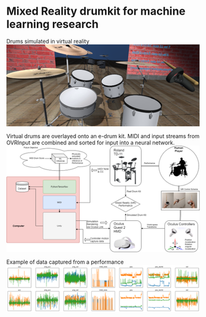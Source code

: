 # Mixed Reality drumkit for machine learning research

Drums simulated in virtual reality
![Interface](Misc/screencap.png)

Virtual drums are overlayed onto an e-drum kit. MIDI and input streams from OVRInput are combined and sorted for input into a neural network.
![MR-Drumkit-Diagram](Misc/DrumFlowchart.png)

Example of data captured from a performance
![Example-Capture-Data](Misc/data2.png)